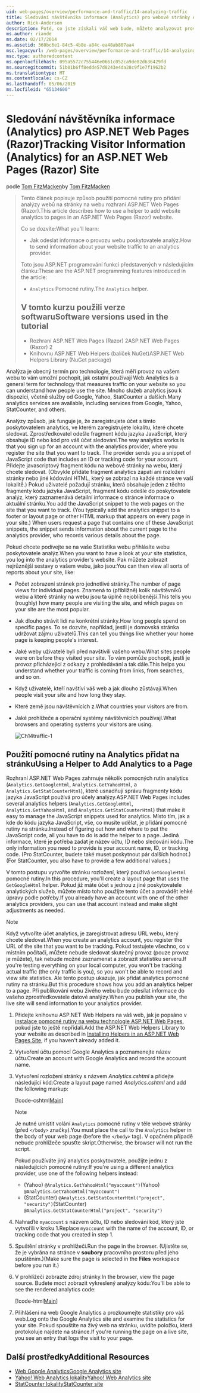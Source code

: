 ```yaml
---
uid: web-pages/overview/performance-and-traffic/14-analyzing-traffic
title: Sledování návštěvníka informace (Analytics) pro webové stránky ASP.NET (Razor) lokality | Dokumentace Microsoftu
author: Rick-Anderson
description: Poté, co jste získali váš web bude, můžete analyzovat provoz vašeho webu.
ms.author: riande
ms.date: 02/17/2014
ms.assetid: 360bc6e1-84c5-4b8e-a84c-ea48ab807aa4
msc.legacyurl: /web-pages/overview/performance-and-traffic/14-analyzing-traffic
msc.type: authoredcontent
ms.openlocfilehash: 095a5572c755446e0661c052ca9de82d636429fd
ms.sourcegitcommit: 51b01b6ff8edde57d8243e4da28c9f1e7f1962b2
ms.translationtype: MT
ms.contentlocale: cs-CZ
ms.lasthandoff: 05/06/2019
ms.locfileid: "65134600"
---
```

# <a name="tracking-visitor-information-analytics-for-an-aspnet-web-pages-razor-site"></a><span data-ttu-id="f4056-103">Sledování návštěvníka informace (Analytics) pro ASP.NET Web Pages (Razor)</span><span class="sxs-lookup"><span data-stu-id="f4056-103">Tracking Visitor Information (Analytics) for an ASP.NET Web Pages (Razor) Site</span></span>

<span data-ttu-id="f4056-104">podle [Tom FitzMacken](https://github.com/tfitzmac)</span><span class="sxs-lookup"><span data-stu-id="f4056-104">by [Tom FitzMacken](https://github.com/tfitzmac)</span></span>

> <span data-ttu-id="f4056-105">Tento článek popisuje způsob použití pomocné rutiny pro přidání analýzy webů na stránky na webu rozhraní ASP.NET Web Pages (Razor).</span><span class="sxs-lookup"><span data-stu-id="f4056-105">This article describes how to use a helper to add website analytics to pages in an ASP.NET Web Pages (Razor) website.</span></span>
> 
> <span data-ttu-id="f4056-106">Co se dozvíte:</span><span class="sxs-lookup"><span data-stu-id="f4056-106">What you'll learn:</span></span>
> 
> - <span data-ttu-id="f4056-107">Jak odeslat informace o provozu webu poskytovatele analýz.</span><span class="sxs-lookup"><span data-stu-id="f4056-107">How to send information about your website traffic to an analytics provider.</span></span>
> 
> <span data-ttu-id="f4056-108">Toto jsou ASP.NET programování funkcí představených v následujícím článku:</span><span class="sxs-lookup"><span data-stu-id="f4056-108">These are the ASP.NET programming features introduced in the article:</span></span>
> 
> - <span data-ttu-id="f4056-109">`Analytics` Pomocné rutiny.</span><span class="sxs-lookup"><span data-stu-id="f4056-109">The `Analytics` helper.</span></span>
>   
> 
> ## <a name="software-versions-used-in-the-tutorial"></a><span data-ttu-id="f4056-110">V tomto kurzu použili verze softwaru</span><span class="sxs-lookup"><span data-stu-id="f4056-110">Software versions used in the tutorial</span></span>
> 
> 
> - <span data-ttu-id="f4056-111">Rozhraní ASP.NET Web Pages (Razor) 2</span><span class="sxs-lookup"><span data-stu-id="f4056-111">ASP.NET Web Pages (Razor) 2</span></span>
> - <span data-ttu-id="f4056-112">Knihovnu ASP.NET Web Helpers (balíček NuGet)</span><span class="sxs-lookup"><span data-stu-id="f4056-112">ASP.NET Web Helpers Library (NuGet package)</span></span>

<span data-ttu-id="f4056-113">Analýza je obecný termín pro technologie, která měří provoz na vašem webu to vám umožní pochopit, jak ostatní používají Web.</span><span class="sxs-lookup"><span data-stu-id="f4056-113">Analytics is a general term for technology that measures traffic on your website so you can understand how people use the site.</span></span> <span data-ttu-id="f4056-114">Mnoho služeb analytics jsou k dispozici, včetně služby od Google, Yahoo, StatCounter a dalších.</span><span class="sxs-lookup"><span data-stu-id="f4056-114">Many analytics services are available, including services from Google, Yahoo, StatCounter, and others.</span></span>

<span data-ttu-id="f4056-115">Analýzy způsob, jak funguje je, že zaregistrujete účet s tímto poskytovatelem analytics, ve kterém zaregistrujete lokalitu, které chcete sledovat. Zprostředkovatel odešle fragment kódu jazyka JavaScript, který obsahuje ID nebo kód pro váš účet sledování.</span><span class="sxs-lookup"><span data-stu-id="f4056-115">The way analytics works is that you sign up for an account with the analytics provider, where you register the site that you want to track. The provider sends you a snippet of JavaScript code that includes an ID or tracking code for your account.</span></span> <span data-ttu-id="f4056-116">Přidejte javascriptový fragment kódu na webové stránky na webu, který chcete sledovat. (Obvykle přidáte fragment analytics zápatí ani rozložení stránky nebo jiné kódování HTML, který se zobrazí na každé stránce ve vaší lokalitě.) Pokud uživatelé požadují stránku, která obsahuje jeden z těchto fragmenty kódu jazyka JavaScript, fragment kódu odešle do poskytovatele analýz, který zaznamenává detailní informace o stránce informace o aktuální stránku.</span><span class="sxs-lookup"><span data-stu-id="f4056-116">You add the JavaScript snippet to the web pages on the site that you want to track. (You typically add the analytics snippet to a footer or layout page or other HTML markup that appears on every page in your site.) When users request a page that contains one of these JavaScript snippets, the snippet sends information about the current page to the analytics provider, who records various details about the page.</span></span>

<span data-ttu-id="f4056-117">Pokud chcete podívejte se na vaše Statistika webu přihlásíte webu poskytovatele analýz.</span><span class="sxs-lookup"><span data-stu-id="f4056-117">When you want to have a look at your site statistics, you log into the analytics provider's website.</span></span> <span data-ttu-id="f4056-118">Pak můžete zobrazit nejrůznější sestavy o vašem webu, jako jsou:</span><span class="sxs-lookup"><span data-stu-id="f4056-118">You can then view all sorts of reports about your site, like:</span></span>

- <span data-ttu-id="f4056-119">Počet zobrazení stránek pro jednotlivé stránky.</span><span class="sxs-lookup"><span data-stu-id="f4056-119">The number of page views for individual pages.</span></span> <span data-ttu-id="f4056-120">Znamená to (přibližně) kolik návštěvníků webu a které stránky na webu jsou ta úplně nejoblíbenější.</span><span class="sxs-lookup"><span data-stu-id="f4056-120">This tells you (roughly) how many people are visiting the site, and which pages on your site are the most popular.</span></span>
- <span data-ttu-id="f4056-121">Jak dlouho strávit lidí na konkrétní stránky.</span><span class="sxs-lookup"><span data-stu-id="f4056-121">How long people spend on specific pages.</span></span> <span data-ttu-id="f4056-122">To se dozvíte, například, jestli je domovská stránka udržovat zájmu uživatelů.</span><span class="sxs-lookup"><span data-stu-id="f4056-122">This can tell you things like whether your home page is keeping people's interest.</span></span>
- <span data-ttu-id="f4056-123">Jaké weby uživatelé byli před navštívili vašeho webu.</span><span class="sxs-lookup"><span data-stu-id="f4056-123">What sites people were on before they visited your site.</span></span> <span data-ttu-id="f4056-124">To vám pomůže pochopit, jestli je provoz přicházející z odkazy z prohledávání a tak dále.</span><span class="sxs-lookup"><span data-stu-id="f4056-124">This helps you understand whether your traffic is coming from links, from searches, and so on.</span></span>
- <span data-ttu-id="f4056-125">Když uživatelé, kteří navštíví váš web a jak dlouho zůstávají.</span><span class="sxs-lookup"><span data-stu-id="f4056-125">When people visit your site and how long they stay.</span></span>
- <span data-ttu-id="f4056-126">Které země jsou návštěvnících z.</span><span class="sxs-lookup"><span data-stu-id="f4056-126">What countries your visitors are from.</span></span>
- <span data-ttu-id="f4056-127">Jaké prohlížeče a operační systémy návštěvnících používají.</span><span class="sxs-lookup"><span data-stu-id="f4056-127">What browsers and operating systems your visitors are using.</span></span>

    ![Ch14traffic-1](14-analyzing-traffic/_static/image1.jpg)

## <a name="using-a-helper-to-add-analytics-to-a-page"></a><span data-ttu-id="f4056-129">Použití pomocné rutiny na Analytics přidat na stránku</span><span class="sxs-lookup"><span data-stu-id="f4056-129">Using a Helper to Add Analytics to a Page</span></span>

<span data-ttu-id="f4056-130">Rozhraní ASP.NET Web Pages zahrnuje několik pomocných rutin analytics (`Analytics.GetGoogleHtml`, `Analytics.GetYahooHtml`, a `Analytics.GetStatCounterHtml`), které usnadňují správu fragmenty kódu jazyka JavaScript používá pro účely analýzy.</span><span class="sxs-lookup"><span data-stu-id="f4056-130">ASP.NET Web Pages includes several analytics helpers (`Analytics.GetGoogleHtml`, `Analytics.GetYahooHtml`, and `Analytics.GetStatCounterHtml`) that make it easy to manage the JavaScript snippets used for analytics.</span></span> <span data-ttu-id="f4056-131">Místo tím, jak a kde do kódu jazyka JavaScript, vše, co musíte udělat, je přidání pomocné rutiny na stránku.</span><span class="sxs-lookup"><span data-stu-id="f4056-131">Instead of figuring out how and where to put the JavaScript code, all you have to do is add the helper to a page.</span></span> <span data-ttu-id="f4056-132">Jediná informace, které je potřeba zadat je název účtu, ID nebo sledování kódu.</span><span class="sxs-lookup"><span data-stu-id="f4056-132">The only information you need to provide is your account name, ID, or tracking code.</span></span> <span data-ttu-id="f4056-133">(Pro StatCounter, budete také muset poskytnout pár dalších hodnot.)</span><span class="sxs-lookup"><span data-stu-id="f4056-133">(For StatCounter, you also have to provide a few additional values.)</span></span>

<span data-ttu-id="f4056-134">V tomto postupu vytvoříte stránku rozložení, který používá `GetGoogleHtml` pomocné rutiny.</span><span class="sxs-lookup"><span data-stu-id="f4056-134">In this procedure, you'll create a layout page that uses the `GetGoogleHtml` helper.</span></span> <span data-ttu-id="f4056-135">Pokud již máte účet s jednou z jiné poskytovatele analytických služeb, můžete místo toho použijte tento účet a provádět lehké úpravy podle potřeby.</span><span class="sxs-lookup"><span data-stu-id="f4056-135">If you already have an account with one of the other analytics providers, you can use that account instead and make slight adjustments as needed.</span></span>

> [!NOTE]
> <span data-ttu-id="f4056-136">Když vytvoříte účet analytics, je zaregistrovat adresu URL webu, který chcete sledovat.</span><span class="sxs-lookup"><span data-stu-id="f4056-136">When you create an analytics account, you register the URL of the site that you want to be tracking.</span></span> <span data-ttu-id="f4056-137">Pokud testujete všechno, co v místním počítači, můžete nebude sledovat skutečný provoz (pouze provoz je můžete), tak nebude možné zaznamenat a zobrazit statistiku serveru.</span><span class="sxs-lookup"><span data-stu-id="f4056-137">If you're testing everything on your local computer, you won't be tracking actual traffic (the only traffic is you), so you won't be able to record and view site statistics.</span></span> <span data-ttu-id="f4056-138">Ale tento postup ukazuje, jak přidat analytics pomocné rutiny na stránku.</span><span class="sxs-lookup"><span data-stu-id="f4056-138">But this procedure shows how you add an analytics helper to a page.</span></span> <span data-ttu-id="f4056-139">Při publikování webu živého webu bude odesílat informace do vašeho zprostředkovatele datové analýzy.</span><span class="sxs-lookup"><span data-stu-id="f4056-139">When you publish your site, the live site will send information to your analytics provider.</span></span>

1. <span data-ttu-id="f4056-140">Přidejte knihovnu ASP.NET Web Helpers na váš web, jak je popsáno v [instalace pomocné rutiny na webu technologie ASP.NET Web Pages](https://go.microsoft.com/fwlink/?LinkId=252372), pokud jste to ještě nepřidali.</span><span class="sxs-lookup"><span data-stu-id="f4056-140">Add the ASP.NET Web Helpers Library to your website as described in [Installing Helpers in an ASP.NET Web Pages Site](https://go.microsoft.com/fwlink/?LinkId=252372), if you haven't already added it.</span></span>
2. <span data-ttu-id="f4056-141">Vytvoření účtu pomocí Google Analytics a poznamenejte název účtu.</span><span class="sxs-lookup"><span data-stu-id="f4056-141">Create an account with Google Analytics and record the account name.</span></span>
3. <span data-ttu-id="f4056-142">Vytvoření rozložení stránky s názvem *Analytics.cshtml* a přidejte následující kód:</span><span class="sxs-lookup"><span data-stu-id="f4056-142">Create a layout page named *Analytics.cshtml* and add the following markup:</span></span>

    [!code-cshtml[Main](14-analyzing-traffic/samples/sample1.cshtml)]

    > [!NOTE]
    > <span data-ttu-id="f4056-143">Je nutné umístit volání `Analytics` pomocné rutiny v těle webové stránky (před `</body>` značky).</span><span class="sxs-lookup"><span data-stu-id="f4056-143">You must place the call to the `Analytics` helper in the body of your web page (before the `</body>` tag).</span></span> <span data-ttu-id="f4056-144">V opačném případě nebude prohlížeče spusťte skript.</span><span class="sxs-lookup"><span data-stu-id="f4056-144">Otherwise, the browser will not run the script.</span></span>

    <span data-ttu-id="f4056-145">Pokud používáte jiný analytics poskytovatele, použijte jednu z následujících pomocné rutiny:</span><span class="sxs-lookup"><span data-stu-id="f4056-145">If you're using a different analytics provider, use one of the following helpers instead:</span></span>

    - <span data-ttu-id="f4056-146">(Yahoo) `@Analytics.GetYahooHtml("myaccount")`</span><span class="sxs-lookup"><span data-stu-id="f4056-146">(Yahoo) `@Analytics.GetYahooHtml("myaccount")`</span></span>
    - <span data-ttu-id="f4056-147">(StatCounter) `@Analytics.GetStatCounterHtml("project", "security")`</span><span class="sxs-lookup"><span data-stu-id="f4056-147">(StatCounter) `@Analytics.GetStatCounterHtml("project", "security")`</span></span>
4. <span data-ttu-id="f4056-148">Nahraďte `myaccount` s názvem účtu, ID nebo sledování kód, který jste vytvořili v kroku 1.</span><span class="sxs-lookup"><span data-stu-id="f4056-148">Replace `myaccount` with the name of the account, ID, or tracking code that you created in step 1.</span></span>
5. <span data-ttu-id="f4056-149">Spuštění stránky v prohlížeči.</span><span class="sxs-lookup"><span data-stu-id="f4056-149">Run the page in the browser.</span></span> <span data-ttu-id="f4056-150">(Ujistěte se, že je vybrána na stránce v **soubory** pracovního prostoru před jeho spuštěním.)</span><span class="sxs-lookup"><span data-stu-id="f4056-150">(Make sure the page is selected in the **Files** workspace before you run it.)</span></span>
6. <span data-ttu-id="f4056-151">V prohlížeči zobrazte zdroj stránky.</span><span class="sxs-lookup"><span data-stu-id="f4056-151">In the browser, view the page source.</span></span> <span data-ttu-id="f4056-152">Budete moct zobrazit vykreslený analýzy kódu:</span><span class="sxs-lookup"><span data-stu-id="f4056-152">You'll be able to see the rendered analytics code:</span></span>

    [!code-html[Main](14-analyzing-traffic/samples/sample2.html)]
7. <span data-ttu-id="f4056-153">Přihlášení na web Google Analytics a prozkoumejte statistiky pro váš web.</span><span class="sxs-lookup"><span data-stu-id="f4056-153">Log onto the Google Analytics site and examine the statistics for your site.</span></span> <span data-ttu-id="f4056-154">Pokud spouštíte na živý web na stránku, uvidíte položku, která protokoluje najdete na stránce.</span><span class="sxs-lookup"><span data-stu-id="f4056-154">If you're running the page on a live site, you see an entry that logs the visit to your page.</span></span>

<a id="Additional_Resources"></a>
## <a name="additional-resources"></a><span data-ttu-id="f4056-155">Další prostředky</span><span class="sxs-lookup"><span data-stu-id="f4056-155">Additional Resources</span></span>

- [<span data-ttu-id="f4056-156">Web Google Analytics</span><span class="sxs-lookup"><span data-stu-id="f4056-156">Google Analytics site</span></span>](https://www.google.com/analytics/)
- [<span data-ttu-id="f4056-157">Yahoo! Web Analytics lokality</span><span class="sxs-lookup"><span data-stu-id="f4056-157">Yahoo! Web Analytics site</span></span>](http://help.yahoo.com/l/us/yahoo/ywa/)
- [<span data-ttu-id="f4056-158">StatCounter lokality</span><span class="sxs-lookup"><span data-stu-id="f4056-158">StatCounter site</span></span>](http://statcounter.com/)
